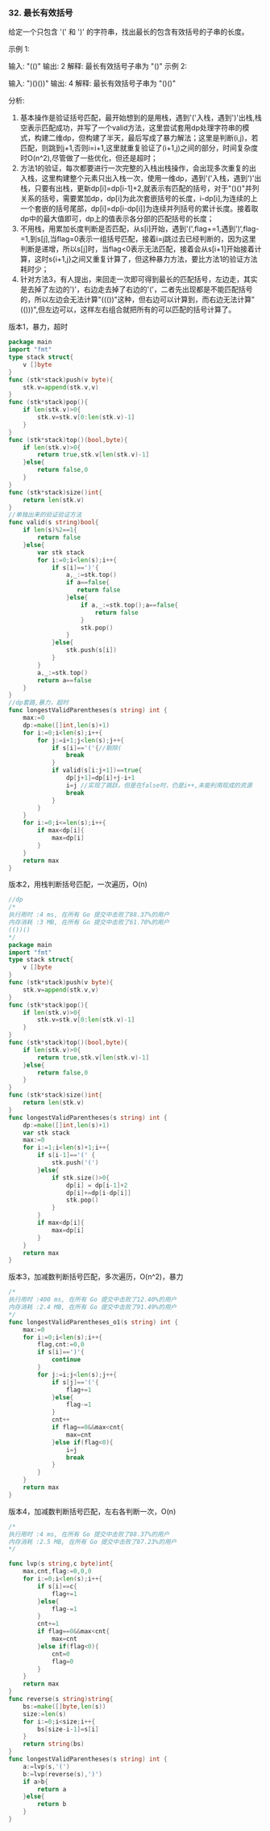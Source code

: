 ### 32. 最长有效括号

给定一个只包含 '(' 和 ')' 的字符串，找出最长的包含有效括号的子串的长度。

示例 1:

输入: "(()"
输出: 2
解释: 最长有效括号子串为 "()"
示例 2:

输入: ")()())"
输出: 4
解释: 最长有效括号子串为 "()()"


分析: 
1. 基本操作是验证括号匹配，最开始想到的是用栈，遇到'('入栈，遇到')'出栈,栈空表示匹配成功，并写了一个valid方法，这里尝试套用dp处理字符串的模式，构建二维dp，但构建了半天，最后写成了暴力解法；这里是判断(i,j)，若匹配，则跳到j+1,否则i=i+1,这里就重复验证了(i+1,j)之间的部分，时间复杂度时O(n^2),尽管做了一些优化，但还是超时；
2. 方法1的验证，每次都要进行一次完整的入栈出栈操作，会出现多次重复的出入栈，这里构建整个元素只出入栈一次，使用一维dp，遇到'('入栈，遇到')'出栈，只要有出栈，更新dp[i]=dp[i-1]+2,就表示有匹配的括号，对于"()()"并列关系的括号，需要累加dp，dp[i]为此次套嵌括号的长度，i-dp[i],为连续的上一个套嵌的括号尾部，dp[i]=dp[i-dp[i]]为连续并列括号的累计长度。接着取dp中的最大值即可，dp上的值表示各分部的匹配括号的长度；
3. 不用栈，用累加长度判断是否匹配，从s[i]开始，遇到'(',flag+=1,遇到')‘,flag-=1,到s[j],当flag=0表示一组括号匹配，接着i=j跳过去已经判断的，因为这里判断是递增，所以s[j]时，当flag<0表示无法匹配，接着会从s[i+1]开始接着计算，这时s{i+1,j}之间又重复计算了，但这种暴力方法，要比方法1的验证方法耗时少；
4. 针对方法3，有人提出，来回走一次即可得到最长的匹配括号，左边走，其实是去掉了左边的')'，右边走去掉了右边的'('，二者先出现都是不能匹配括号的，所以左边会无法计算"((())"这种，但右边可以计算到，而右边无法计算"(()))",但左边可以，这样左右组合就把所有的可以匹配的括号计算了。


版本1，暴力，超时
```go
package main
import "fmt"
type stack struct{
	v []byte
}
func (stk*stack)push(v byte){
	stk.v=append(stk.v,v)
}
func (stk*stack)pop(){
	if len(stk.v)>0{
		stk.v=stk.v[0:len(stk.v)-1]
	}
}
func (stk*stack)top()(bool,byte){
	if len(stk.v)>0{
		return true,stk.v[len(stk.v)-1]
	}else{
		return false,0
	}
}
func (stk*stack)size()int{
	return len(stk.v)
}
//单独出来的验证验证方法
func valid(s string)bool{
	if len(s)%2==1{
		return false
	}else{
		var stk stack
		for i:=0;i<len(s);i++{
			if s[i]==')'{
				a,_:=stk.top()
				if a==false{
				   return false
				}else{
					if a,_:=stk.top();a==false{
						return false
					}
					stk.pop()
				}
			}else{
				stk.push(s[i])
			}
		}
		a,_:=stk.top()
		return a==false
	}
}
//dp套路,暴力，超时
func longestValidParentheses(s string) int {
	max:=0
	dp:=make([]int,len(s)+1)
	for i:=0;i<len(s);i++{
		for j:=i+1;j<len(s);j++{
			if s[i]=='('{//剔除(
				break
			}
			if valid(s[i:j+1])==true{
				dp[j+1]=dp[i]+j-i+1
				i=j //实现了跳跃，但是在false时，仍是i++,未能利用现成的资源
				break
			}
		}
	}
	for i:=0;i<=len(s);i++{
		if max<dp[i]{
			max=dp[i]
		}
	}
	return max
}
```


版本2，用栈判断括号匹配，一次遍历，O(n)
```go
//dp
/*
执行用时 :4 ms, 在所有 Go 提交中击败了88.37%的用户
内存消耗 :3 MB, 在所有 Go 提交中击败了61.70%的用户
(())()
*/
package main
import "fmt"
type stack struct{
	v []byte
}
func (stk*stack)push(v byte){
	stk.v=append(stk.v,v)
}
func (stk*stack)pop(){
	if len(stk.v)>0{
		stk.v=stk.v[0:len(stk.v)-1]
	}
}
func (stk*stack)top()(bool,byte){
	if len(stk.v)>0{
		return true,stk.v[len(stk.v)-1]
	}else{
		return false,0
	}
}
func (stk*stack)size()int{
	return len(stk.v)
}
func longestValidParentheses(s string) int {
	dp:=make([]int,len(s)+1)
	var stk stack
	max:=0
	for i:=1;i<len(s)+1;i++{
		if s[i-1]=='(' {
			stk.push('(')
		}else{
			if stk.size()>0{
				dp[i] = dp[i-1]+2
				dp[i]+=dp[i-dp[i]]
				stk.pop()
			}
		}
		if max<dp[i]{
			max=dp[i]
		}
	}
	return max
}
```


版本3，加减数判断括号匹配，多次遍历，O(n^2)，暴力
```go
/*
执行用时 :400 ms, 在所有 Go 提交中击败了12.40%的用户
内存消耗 :2.4 MB, 在所有 Go 提交中击败了91.49%的用户
*/
func longestValidParentheses_o1(s string) int {
	max:=0
	for i:=0;i<len(s);i++{
		flag,cnt:=0,0
		if s[i]==')'{
			continue
		}
		for j:=i;j<len(s);j++{
			if s[j]=='('{
				flag+=1
			}else{
				flag-=1
			}
			cnt++
			if flag==0&&max<cnt{
				max=cnt
			}else if(flag<0){
				i=j
				break
			}
		}
	}
	return max
}

```


版本4，加减数判断括号匹配，左右各判断一次，O(n)
```go
/*
执行用时 :4 ms, 在所有 Go 提交中击败了88.37%的用户
内存消耗 :2.5 MB, 在所有 Go 提交中击败了87.23%的用户
*/

func lvp(s string,c byte)int{
	max,cnt,flag:=0,0,0
	for i:=0;i<len(s);i++{
		if s[i]==c{
			flag+=1
		}else{
			flag-=1
		}
		cnt+=1
		if flag==0&&max<cnt{
			max=cnt
		}else if(flag<0){
			cnt=0
			flag=0
		}
	}
	return max
}
func reverse(s string)string{
	bs:=make([]byte,len(s))
	size:=len(s)
	for i:=0;i<size;i++{
		bs[size-i-1]=s[i]
	}
	return string(bs)
}
func longestValidParentheses(s string) int {
	a:=lvp(s,'(')
	b:=lvp(reverse(s),')')
	if a>b{
		return a
	}else{
		return b
	}
}
```



